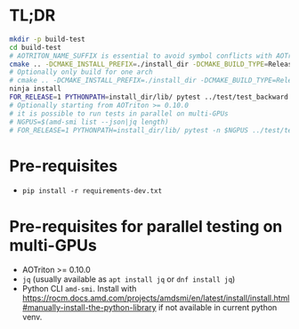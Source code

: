 # TL;DR

``` bash
mkdir -p build-test
cd build-test
# AOTRITON_NAME_SUFFIX is essential to avoid symbol conflicts with AOTriton bundled in PyTorch
cmake .. -DCMAKE_INSTALL_PREFIX=./install_dir -DCMAKE_BUILD_TYPE=Release -DAOTRITON_GPU_BUILD_TIMEOUT=0 -G Ninja -DAOTRITON_NAME_SUFFIX=123
# Optionally only build for one arch
# cmake .. -DCMAKE_INSTALL_PREFIX=./install_dir -DCMAKE_BUILD_TYPE=Release -DAOTRITON_GPU_BUILD_TIMEOUT=0 -G Ninja -DAOTRITON_NAME_SUFFIX=123 -DAOTRITON_TARGET_ARCH=gfx942
ninja install
FOR_RELEASE=1 PYTHONPATH=install_dir/lib/ pytest ../test/test_backward.py -v
# Optionally starting from AOTriton >= 0.10.0
# it is possible to run tests in parallel on multi-GPUs
# NGPUS=$(amd-smi list --json|jq length)
# FOR_RELEASE=1 PYTHONPATH=install_dir/lib/ pytest -n $NGPUS ../test/test_backward.py -v
```

# Pre-requisites

* `pip install -r requirements-dev.txt`

# Pre-requisites for parallel testing on multi-GPUs

* AOTriton >= 0.10.0
* `jq` (usually available as `apt install jq` or `dnf install jq`)
* Python CLI `amd-smi`. Install with https://rocm.docs.amd.com/projects/amdsmi/en/latest/install/install.html#manually-install-the-python-library if not available in current python venv.
